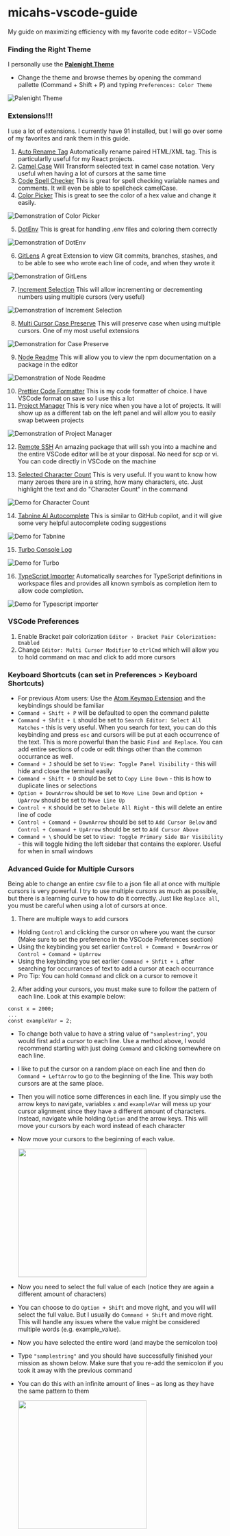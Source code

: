 # micahs-vscode-guide
My guide on maximizing efficiency with my favorite code editor –  VSCode

### Finding the Right Theme
I personally use the [**Palenight Theme**](https://marketplace.visualstudio.com/items?itemName=whizkydee.material-palenight-theme)
- Change the theme and browse themes by opening the command pallette (Command + Shift + P) and typing `Preferences: Color Theme`

![Palenight Theme](https://github.com/micahkatz/micahs-vscode-guide/raw/main/assets/palenight-example.png)

### Extensions!!!
I use a lot of extensions. I currently have 91 installed, but I will go over some of my favorites and rank them in this guide.

1. [Auto Rename Tag](https://marketplace.visualstudio.com/items?itemName=formulahendry.auto-rename-tag) Automatically rename paired HTML/XML tag. This is particularlly useful for my React projects.
2. [Camel Case](https://marketplace.visualstudio.com/items?itemName=MarioQueiros.CamelCase) Will Transform selected text in camel case notation. Very useful when having a lot of cursors at the same time
3. [Code Spell Checker](https://marketplace.visualstudio.com/items?itemName=streetsidesoftware.code-spell-checker) This is great for spell checking variable names and comments. It will even be able to spellcheck camelCase.
4. [Color Picker](https://marketplace.visualstudio.com/items?itemName=anseki.vscode-color&ssr=false#review-details) This is great to see the color of a hex value and change it easily. 

![Demonstration of Color Picker](https://raw.githubusercontent.com/anseki/vscode-color/master/s-01.gif)

5. [DotEnv](https://marketplace.visualstudio.com/items?itemName=mikestead.dotenv) This is great for handling .env files and coloring them correctly 

![Demonstration of DotEnv](https://raw.githubusercontent.com/mikestead/vscode-dotenv/master/images/screenshot.png)

6. [GitLens](https://marketplace.visualstudio.com/items?itemName=eamodio.gitlens) A great Extension to view Git commits, branches, stashes, and to be able to see who wrote each line of code, and when they wrote it

![Demonstration of GitLens](https://raw.githubusercontent.com/gitkraken/vscode-gitlens/main/images/docs/commits-view.png)

7. [Increment Selection](https://marketplace.visualstudio.com/items?itemName=albymor.increment-selection) This will allow incrementing or decrementing numbers using multiple cursors (very useful)

![Demonstration of Increment Selection](https://github.com/albymor/Increment-Selection/raw/master/images/demo.gif)

8. [Multi Cursor Case Preserve](https://marketplace.visualstudio.com/items?itemName=Cardinal90.multi-cursor-case-preserve) This will preserve case when using multiple cursors. One of my most useful extensions

![Demonstration for Case Preserve](https://github.com/Cardinal90/multi-cursor-case-preserve/raw/master/images/Example.gif)

9. [Node Readme](https://marketplace.visualstudio.com/items?itemName=bengreenier.vscode-node-readme) This will allow you to view the npm documentation on a package in the editor

![Demonstration of Node Readme](https://raw.githubusercontent.com/bengreenier/vscode-node-readme/master/images/example-import.gif)

10. [Prettier Code Formatter](https://marketplace.visualstudio.com/items?itemName=esbenp.prettier-vscode) This is my code formatter of choice. I have VSCode format on save so I use this a lot
11. [Project Manager](https://marketplace.visualstudio.com/items?itemName=alefragnani.project-manager) This is very nice when you have a lot of projects. It will show up as a different tab on the left panel and will allow you to easily swap between projects

![Demonstration of Project Manager](https://raw.githubusercontent.com/alefragnani/vscode-project-manager/4e8b7ddf030ed005aaca9393c67f28d7ca9f4b19/images/vscode-project-manager-side-bar-tags.gif)

12. [Remote SSH](https://marketplace.visualstudio.com/items?itemName=ms-vscode-remote.remote-ssh) An amazing package that will ssh you into a machine and the entire VSCode editor will be at your disposal. No need for scp or vi. You can code directly in VSCode on the machine

13. [Selected Character Count](https://marketplace.visualstudio.com/items?itemName=mousetraps.selected-character-count) This is very useful. If you want to know how many zeroes there are in a string, how many characters, etc. Just highlight the text and do "Character Count" in the command 

![Demo for Character Count](https://user-images.githubusercontent.com/762848/36338135-07014900-135c-11e8-80e3-ec2a24501d85.png)

14. [Tabnine AI Autocomplete](https://marketplace.visualstudio.com/items?itemName=TabNine.tabnine-vscode) This is similar to GitHub copilot, and it will give some very helpful autocomplete coding suggestions

![Demo for Tabnine](https://github.com/codota/TabNine/raw/master/with-and-without-tabnine-java.gif)

15. [Turbo Console Log](https://marketplace.visualstudio.com/items?itemName=ChakrounAnas.turbo-console-log)

![Demo for Turbo](https://image.ibb.co/dysw7p/insert_log_message.gif)

16. [TypeScript Importer](https://marketplace.visualstudio.com/items?itemName=pmneo.tsimporter) Automatically searches for TypeScript definitions in workspace files and provides all known symbols as completion item to allow code completion.

![Demo for Typescript importer](https://raw.githubusercontent.com/pmneo/ts-importer/master/demo.gif)

### VSCode Preferences
1. Enable Bracket pair colorization `Editor › Bracket Pair Colorization: Enabled`
2. Change `Editor: Multi Cursor Modifier` to `ctrlCmd` which will allow you to hold command on mac and click to add more cursors

### Keyboard Shortcuts (can set in Preferences > Keyboard Shortcuts)
- For previous Atom users: Use the [Atom Keymap Extension](https://marketplace.visualstudio.com/items?itemName=ms-vscode.atom-keybindings) and the keybindings should be familiar
- `Command + Shift + P` will be defaulted to open the command palette
- `Command + Shfit + L` should be set to `Search Editor: Select All Matches` - this is very useful. When you search for text, you can do this keybinding and press `esc` and cursors will be put at each occurrence of the text. This is more powerful than the basic `Find and Replace`. You can add entire sections of code or edit things other than the common occurrance as well.
- `Command + J` should be set to `View: Toggle Panel Visibility` - this will hide and close the terminal easily
- `Command + Shift + D` should be set to `Copy Line Down` - this is how to duplicate lines or selections
- `Option + DownArrow` should be set to `Move Line Down` and `Option + UpArrow` should be set to `Move Line Up`
- `Control + K` should be set to `Delete All Right` - this will delete an entire line of code
- `Control + Command + DownArrow` should be set to `Add Cursor Below` and `Control + Command + UpArrow` should be set to `Add Cursor Above`
- `Command + \` should be set to `View: Toggle Primary Side Bar Visibility` - this will toggle hiding the left sidebar that contains the explorer. Useful for when in small windows

### Advanced Guide for Multiple Cursors
Being able to change an entire csv file to a json file all at once with multiple cursors is very powerful. I try to use multiple cursors as much as possible, but there is a learning curve to how to do it correctly. Just like `Replace all`, you must be careful when using a lot of cursors at once.
1. There are multiple ways to add cursors
  - Holding `Control` and clicking the cursor on where you want the cursor (Make sure to set the preference in the VSCode Preferences section)
  - Using the keybinding you set earlier `Control + Command + DownArrow` or `Control + Command + UpArrow`
  - Using the keybinding you set earlier `Command + Shfit + L` after searching for occurrances of text to add a cursor at each occurrance
  - Pro Tip: You can hold `Command` and click on a cursor to remove it
2. After adding your cursors, you must make sure to follow the pattern of each line. Look at this example below:
```
const x = 2000;
...
const exampleVar = 2;

```

- To change both value to have a string value of `"samplestring"`, you would first add a cursor to each line. Use a method above, I would recommend starting with just doing `Command` and clicking somewhere on each line. 
- I like to put the cursor on a random place on each line and then do `Command + LeftArrow` to go to the beginning of the line. This way both cursors are at the same place.
- Then you will notice some differences in each line. If you simply use the arrow keys to navigate, variables `x` and `exampleVar` will mess up your cursor alignment since they have a different amount of characters. Instead, navigate while holding `Option` and the arrow keys. This will move your cursors by each word instead of each character
- Now move your cursors to the beginning of each value. 

  <img src="https://github.com/micahkatz/micahs-vscode-guide/raw/main/assets/multi-cursor-1.png" width="300px">

- Now you need to select the full value of each (notice they are again a different amount of characters)
- You can choose to do `Option + Shift` and move right, and you will will select the full value. But I usually do `Command + Shift` and move right. This will handle any issues where the value might be considered multiple words (e.g. example_value). 
- Now you have selected the entire word (and maybe the semicolon too)
- Type `"samplestring"` and you should have successfully finished your mission as shown below. Make sure that you re-add the semicolon if you took it away with the previous command
- You can do this with an infinite amount of lines – as long as they have the same pattern to them

  <img src="https://github.com/micahkatz/micahs-vscode-guide/raw/main/assets/multi-cursor-2.png" width="300px">
